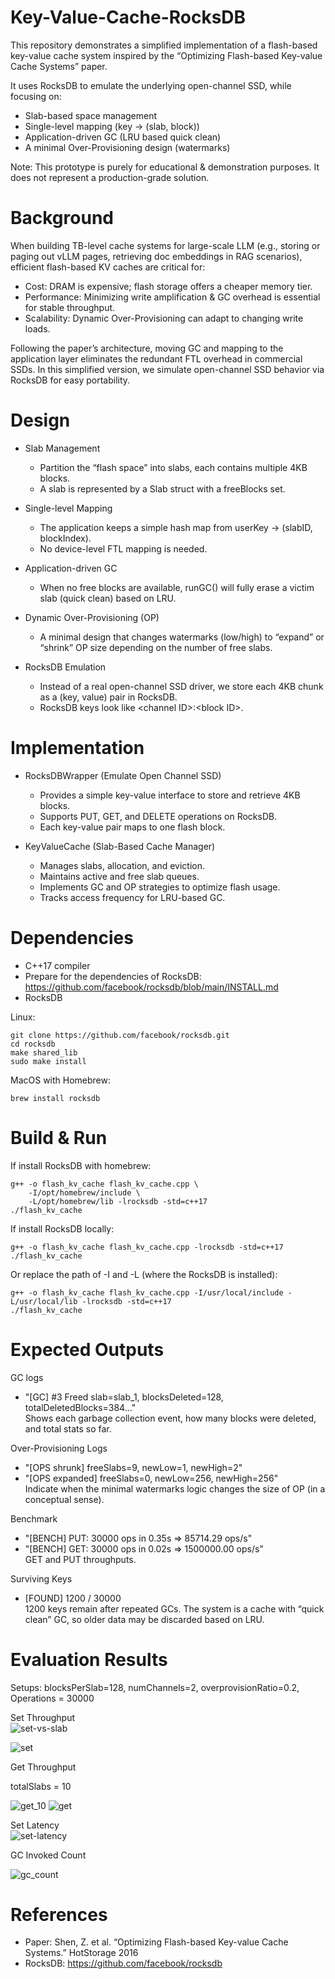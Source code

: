 # Key-Value-Cache-RocksDB
This repository demonstrates a simplified implementation of a flash-based key-value cache system inspired by the “Optimizing Flash-based Key-value Cache Systems” paper.

It uses RocksDB to emulate the underlying open-channel SSD, while focusing on:
- Slab-based space management
- Single-level mapping (key → (slab, block))
- Application-driven GC (LRU based quick clean)
- A minimal Over-Provisioning design (watermarks)
  
Note: This prototype is purely for educational & demonstration purposes. It does not represent a production-grade solution.

# Background
When building TB-level cache systems for large-scale LLM (e.g., storing or paging out vLLM pages, retrieving doc embeddings in RAG scenarios), efficient flash-based KV caches are critical for:

- Cost: DRAM is expensive; flash storage offers a cheaper memory tier.
- Performance: Minimizing write amplification & GC overhead is essential for stable throughput.
- Scalability: Dynamic Over-Provisioning can adapt to changing write loads.

Following the paper’s architecture, moving GC and mapping to the application layer eliminates the redundant FTL overhead in commercial SSDs. In this simplified version, we simulate open-channel SSD behavior via RocksDB for easy portability.

# Design

- Slab Management
  - Partition the “flash space” into slabs, each contains multiple 4KB blocks.
  - A slab is represented by a Slab struct with a freeBlocks set.

- Single-level Mapping
  - The application keeps a simple hash map from userKey → (slabID, blockIndex).
  - No device-level FTL mapping is needed.

- Application-driven GC
   - When no free blocks are available, runGC() will fully erase a victim slab (quick clean) based on LRU.

- Dynamic Over-Provisioning (OP)
  - A minimal design that changes watermarks (low/high) to “expand” or “shrink” OP size depending on the number of free slabs.

- RocksDB Emulation
  - Instead of a real open-channel SSD driver, we store each 4KB chunk as a (key, value) pair in RocksDB.
  - RocksDB keys look like &lt;channel ID&gt;:&lt;block ID&gt;.
 
# Implementation

- RocksDBWrapper (Emulate Open Channel SSD)
  - Provides a simple key-value interface to store and retrieve 4KB blocks.
  - Supports PUT, GET, and DELETE operations on RocksDB.
  - Each key-value pair maps to one flash block.

- KeyValueCache (Slab-Based Cache Manager)
  - Manages slabs, allocation, and eviction.
  - Maintains active and free slab queues.
  - Implements GC and OP strategies to optimize flash usage.
  - Tracks access frequency for LRU-based GC.

# Dependencies
- C++17 compiler
- Prepare for the dependencies of RocksDB: https://github.com/facebook/rocksdb/blob/main/INSTALL.md
- RocksDB

Linux:
```
git clone https://github.com/facebook/rocksdb.git
cd rocksdb
make shared_lib
sudo make install
```
MacOS with Homebrew:
```
brew install rocksdb
```

# Build & Run
If install RocksDB with homebrew:
```
g++ -o flash_kv_cache flash_kv_cache.cpp \
    -I/opt/homebrew/include \
    -L/opt/homebrew/lib -lrocksdb -std=c++17
./flash_kv_cache
```
If install RocksDB locally:
```
g++ -o flash_kv_cache flash_kv_cache.cpp -lrocksdb -std=c++17
./flash_kv_cache
```

Or replace the path of -I and -L (where the RocksDB is installed):
```
g++ -o flash_kv_cache flash_kv_cache.cpp -I/usr/local/include -L/usr/local/lib -lrocksdb -std=c++17
./flash_kv_cache
```

# Expected Outputs
GC logs
- "[GC] #3 Freed slab=slab_1, blocksDeleted=128, totalDeletedBlocks=384..."</br>
Shows each garbage collection event, how many blocks were deleted, and total stats so far.

Over-Provisioning Logs
- "[OPS shrunk] freeSlabs=9, newLow=1, newHigh=2"
- "[OPS expanded] freeSlabs=0, newLow=256, newHigh=256"</br>
Indicate when the minimal watermarks logic changes the size of OP (in a conceptual sense).

Benchmark
- "[BENCH] PUT: 30000 ops in 0.35s => 85714.29 ops/s"
- "[BENCH] GET: 30000 ops in 0.02s => 1500000.00 ops/s" </br>
GET and PUT throughputs.
  
Surviving Keys
- [FOUND] 1200 / 30000 </br>
1200 keys remain after repeated GCs. The system is a cache with “quick clean” GC, so older data may be discarded based on LRU.

# Evaluation Results
Setups:
blocksPerSlab=128, numChannels=2, overprovisionRatio=0.2, Operations = 30000 </br>

Set Throughput</br>
![set-vs-slab](https://github.com/user-attachments/assets/dae28616-6d53-4d8b-9540-4a75ff1ee9a2)

![set](https://github.com/user-attachments/assets/fed33ca8-5495-4488-b389-9ce56fd10b89)

Get Throughput</br>

totalSlabs = 10

![get_10](https://github.com/user-attachments/assets/008cb4cd-55d0-43b3-beb6-910885caaa82)
![get](https://github.com/user-attachments/assets/d7cf6c51-dd0c-4088-890d-a8a0f328bd9d)

Set Latency </br>
![set-latency](https://github.com/user-attachments/assets/33814024-85ed-4fae-ad88-be01c419c1aa)

GC Invoked Count

![gc_count](https://github.com/user-attachments/assets/83d04beb-a388-4970-8e1b-a0290fb3fdc7)


# References
- Paper: Shen, Z. et al. “Optimizing Flash-based Key-value Cache Systems.” HotStorage 2016
- RocksDB: https://github.com/facebook/rocksdb
